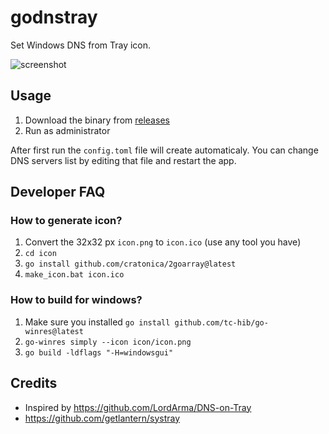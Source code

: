 # godnstray

Set Windows DNS from Tray icon.

![screenshot](https://github.com/meyt/godnstray/assets/10482278/841cfdfd-e6ea-411e-acc4-39015166407e)

## Usage

1. Download the binary from [releases](https://github.com/meyt/godnstray/releases)
2. Run as administrator

After first run the `config.toml` file will create automaticaly. 
You can change DNS servers list by editing that file and restart the app.


## Developer FAQ

### How to generate icon?
1. Convert the 32x32 px `icon.png` to `icon.ico` (use any tool you have)
2. `cd icon`
3. `go install github.com/cratonica/2goarray@latest`
4. `make_icon.bat icon.ico`

### How to build for windows?
1. Make sure you installed `go install github.com/tc-hib/go-winres@latest`
2. `go-winres simply --icon icon/icon.png`
3. `go build -ldflags "-H=windowsgui"`


## Credits

- Inspired by https://github.com/LordArma/DNS-on-Tray
- https://github.com/getlantern/systray
